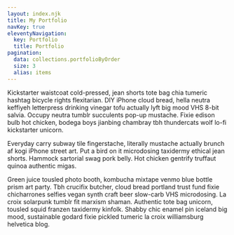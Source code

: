 ```yaml
---
layout: index.njk
title: My Portfolio
navKey: true
eleventyNavigation:
  key: Portfolio
  title: Portfolio
pagination:
  data: collections.portfolioByOrder
  size: 3
  alias: items
---
```


Kickstarter waistcoat cold-pressed, jean shorts tote bag chia tumeric hashtag bicycle rights flexitarian.  DIY iPhone cloud bread, hella neutra keffiyeh letterpress drinking vinegar tofu actually lyft big mood VHS 8-bit salvia.  Occupy neutra tumblr succulents pop-up mustache.  Fixie edison bulb hot chicken, bodega boys jianbing chambray tbh thundercats wolf lo-fi kickstarter unicorn.

Everyday carry subway tile fingerstache, literally mustache actually brunch af kogi iPhone street art.  Put a bird on it microdosing taxidermy ethical jean shorts.  Hammock sartorial swag pork belly.  Hot chicken gentrify truffaut quinoa authentic migas.

Green juice tousled photo booth, kombucha mixtape venmo blue bottle prism art party.  Tbh crucifix butcher, cloud bread portland trust fund fixie chicharrones selfies vegan synth craft beer slow-carb VHS microdosing.  La croix solarpunk tumblr fit marxism shaman.  Authentic tote bag unicorn, tousled squid franzen taxidermy kinfolk.  Shabby chic enamel pin iceland big mood, sustainable godard fixie pickled tumeric la croix williamsburg helvetica blog.
